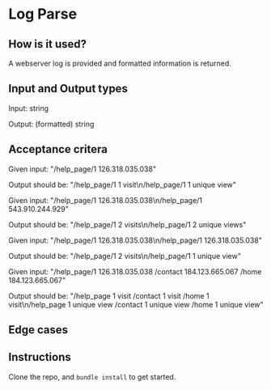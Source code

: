 # Log Parse

## How is it used?

A webserver log is provided and formatted information is returned.

## Input and Output types

Input: string

Output: (formatted) string

## Acceptance critera

Given input:
  "/help_page/1 126.318.035.038"

Output should be:
  "/help_page/1 1 visit\n/help_page/1 1 unique view"

Given input:
  "/help_page/1 126.318.035.038\n/help_page/1 543.910.244.929"

Output should be:
  "/help_page/1 2 visits\n/help_page/1 2 unique views"

Given input:
  "/help_page/1 126.318.035.038\n/help_page/1 126.318.035.038"

Output should be:
  "/help_page/1 2 visits\n/help_page/1 1 unique view"

Given input:
  "/help_page/1 126.318.035.038
   /contact 184.123.665.067
   /home 184.123.665.067"

Output should be:
  "/help_page 1 visit /contact 1 visit /home 1 visit\n/help_page 1 unique view /contact 1 unique view /home 1 unique view"

## Edge cases

## Instructions

Clone the repo, and `bundle install` to get started.
